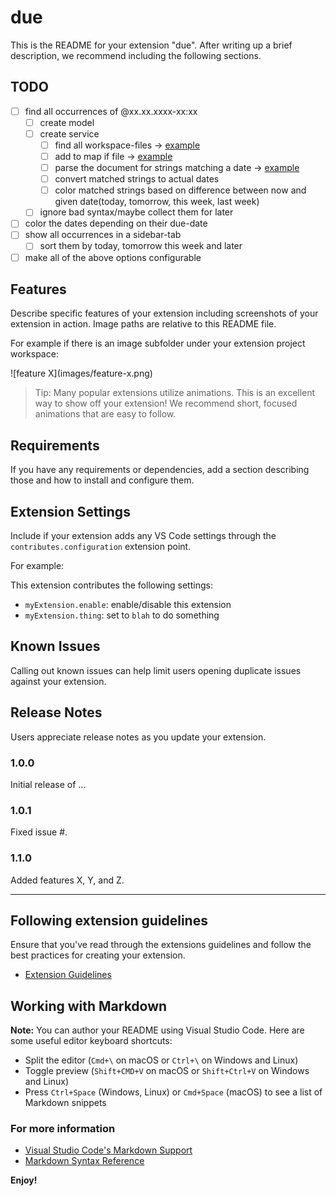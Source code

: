 # due

This is the README for your extension "due". After writing up a brief description, we recommend including the following sections.

## TODO

- [ ] find all occurrences of @xx.xx.xxxx-xx:xx
  - [ ] create model
  - [ ] create service
    - [ ] find all workspace-files -> [example](https://github.com/ExodiusStudios/vscode-comment-anchors/blob/099ea64289774f1affcfd384b0ca68c3094c9b6a/src/anchorEngine.ts#L746)
    - [ ] add to map if file -> [example](https://github.com/ExodiusStudios/vscode-comment-anchors/blob/099ea64289774f1affcfd384b0ca68c3094c9b6a/src/anchorEngine.ts#L1188)
    - [ ] parse the document for strings matching a date -> [example]()
    - [ ] convert matched strings to actual dates
    - [ ] color matched strings based on difference between now and given date(today, tomorrow, this week, last week)
  - [ ] ignore bad syntax/maybe collect them for later
- [ ] color the dates depending on their due-date
- [ ] show all occurrences in a sidebar-tab
  - [ ] sort them by today, tomorrow this week and later
- [ ] make all of the above options configurable

## Features

Describe specific features of your extension including screenshots of your extension in action. Image paths are relative to this README file.

For example if there is an image subfolder under your extension project workspace:

\!\[feature X\]\(images/feature-x.png\)

> Tip: Many popular extensions utilize animations. This is an excellent way to show off your extension! We recommend short, focused animations that are easy to follow.

## Requirements

If you have any requirements or dependencies, add a section describing those and how to install and configure them.

## Extension Settings

Include if your extension adds any VS Code settings through the `contributes.configuration` extension point.

For example:

This extension contributes the following settings:

- `myExtension.enable`: enable/disable this extension
- `myExtension.thing`: set to `blah` to do something

## Known Issues

Calling out known issues can help limit users opening duplicate issues against your extension.

## Release Notes

Users appreciate release notes as you update your extension.

### 1.0.0

Initial release of ...

### 1.0.1

Fixed issue #.

### 1.1.0

Added features X, Y, and Z.

---

## Following extension guidelines

Ensure that you've read through the extensions guidelines and follow the best practices for creating your extension.

- [Extension Guidelines](https://code.visualstudio.com/api/references/extension-guidelines)

## Working with Markdown

**Note:** You can author your README using Visual Studio Code. Here are some useful editor keyboard shortcuts:

- Split the editor (`Cmd+\` on macOS or `Ctrl+\` on Windows and Linux)
- Toggle preview (`Shift+CMD+V` on macOS or `Shift+Ctrl+V` on Windows and Linux)
- Press `Ctrl+Space` (Windows, Linux) or `Cmd+Space` (macOS) to see a list of Markdown snippets

### For more information

- [Visual Studio Code's Markdown Support](http://code.visualstudio.com/docs/languages/markdown)
- [Markdown Syntax Reference](https://help.github.com/articles/markdown-basics/)

**Enjoy!**
